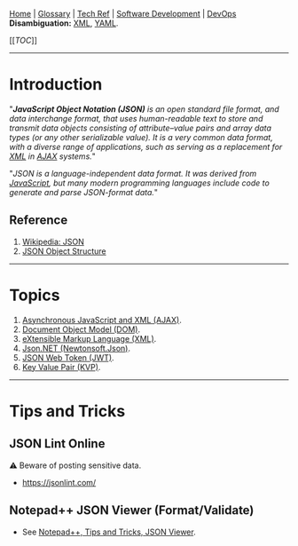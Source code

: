 [Home](/Slalom-LLC/Slalom-Consulting) | [Glossary](/Glossary) | [Tech Ref](/Tech-Ref) | [Software Development](/Tech-Ref/Software-Development) | [DevOps](/Tech-Ref/Software-Development/DevOps-\(Development-and-IT-Operations\))
**Disambiguation:** [XML](/Tech-Ref/Software-Development/Markup-Language/XML-\(eXtensible-Markup-Language\)), [YAML](/Tech-Ref/Software-Development/YAML-\(YAML-Ain't-Markup-Language\)).

[[_TOC_]]

---
# Introduction
"_***JavaScript Object Notation (JSON)*** is an open standard file format, and data interchange format, that uses human-readable text to store and transmit data objects consisting of attribute–value pairs and array data types (or any other serializable value). It is a very common data format, with a diverse range of applications, such as serving as a replacement for [XML](/Tech-Ref/Software-Development/Markup-Language/XML-\(eXtensible-Markup-Language\)) in [AJAX](/Tech-Ref/WWW-\(World-Wide-Web\)/AJAX-\(Asynchronous-JavaScript-and-XML\)) systems._"

"_JSON is a language-independent data format. It was derived from [JavaScript](/Tech-Ref/Software-Development/JavaScript), but many modern programming languages include code to generate and parse JSON-format data._"

## Reference
1. [Wikipedia: JSON](https://en.wikipedia.org/wiki/JSON)
1. [JSON Object Structure](https://www.microfocus.com/documentation/silk-performer/205/en/silkperformer-205-webhelp-en/GUID-6AFC32B4-6D73-4FBA-AD36-E42261E2D77E.html)

---
# Topics
1. [Asynchronous JavaScript and XML (AJAX)](/Tech-Ref/WWW-\(World-Wide-Web\)/AJAX-\(Asynchronous-JavaScript-and-XML\)).
1. [Document Object Model (DOM)](/Tech-Ref/WWW-\(World-Wide-Web\)/DOM-\(Document-Object-Model\)).
1. [eXtensible Markup Language (XML)](/Tech-Ref/Software-Development/Markup-Language/XML-\(eXtensible-Markup-Language\)).
1.  [Json.NET (Newtonsoft.Json)](/Tech-Ref/Software-Development/NET-Framework/Json.NET-\(Newtonsoft.Json\)).
1. [JSON Web Token (JWT)](/Tech-Ref/Software-Development/JSON-\(JavaScript-Object-Notation\)/JWT-\(JSON-Web-Token\)).
1. [Key Value Pair (KVP)](/Tech-Ref/Software-Development/JSON-\(JavaScript-Object-Notation\)/KVP-\(Key%2DValue-Pair\)).

---
# Tips and Tricks

## JSON Lint Online
:warning: Beware of posting sensitive data.
- https://jsonlint.com/

## Notepad++ JSON Viewer (Format/Validate)
- See [Notepad++, Tips and Tricks, JSON Viewer](/Tech-Ref/Notepad++-\(Text-Editor\)#json-viewer).

